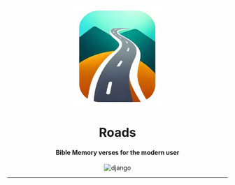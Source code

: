
<div align="center">
<p align="center">
  <img src="docs/roads.png" width="200"/>
</p>
<h1 align="center">Roads</h1>
<h4>Bible Memory verses for the modern user</h4>
<img src="https://img.shields.io/badge/Made_with-Django-gray?logo=Django&logoColor=white&style=for-the-badge" alt="django">
  </div>

---


